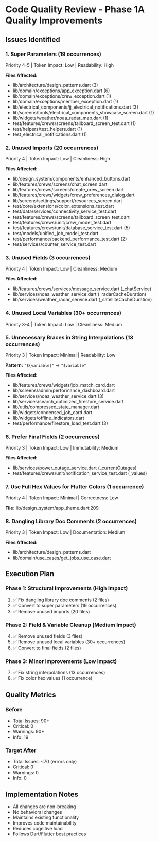 # Code Quality Review - Phase 1A Quality Improvements

## Issues Identified

### 1. Super Parameters (19 occurrences)

Priority 4-5 | Token Impact: Low | Readability: High

**Files Affected:**

- lib/architecture/design_patterns.dart (3)
- lib/domain/exceptions/app_exception.dart (6)
- lib/domain/exceptions/crew_exception.dart (1)
- lib/domain/exceptions/member_exception.dart (1)
- lib/electrical_components/jj_electrical_notifications.dart (3)
- lib/screens/tools/electrical_components_showcase_screen.dart (1)
- lib/widgets/weather/noaa_radar_map.dart (1)
- test/features/crews/screens/tailboard_screen_test.dart (1)
- test/helpers/test_helpers.dart (1)
- test_electrical_notifications.dart (1)

### 2. Unused Imports (20 occurrences)

Priority 4 | Token Impact: Low | Cleanliness: High

**Files Affected:**

- lib/design_system/components/enhanced_buttons.dart
- lib/features/crews/screens/chat_screen.dart
- lib/features/crews/screens/create_crew_screen.dart
- lib/features/crews/widgets/crew_preferences_dialog.dart
- lib/screens/settings/support/resources_screen.dart
- test/core/extensions/color_extensions_test.dart
- test/data/services/connectivity_service_test.dart
- test/features/crews/screens/tailboard_screen_test.dart
- test/features/crews/unit/crew_model_test.dart
- test/features/crews/unit/database_service_test.dart (5)
- test/models/unified_job_model_test.dart
- test/performance/backend_performance_test.dart (2)
- test/services/counter_service_test.dart

### 3. Unused Fields (3 occurrences)

Priority 4 | Token Impact: Low | Cleanliness: Medium

**Files Affected:**

- lib/features/crews/services/message_service.dart (_chatService)
- lib/services/noaa_weather_service.dart (_radarCacheDuration)
- lib/services/weather_radar_service.dart (_satelliteCacheDuration)

### 4. Unused Local Variables (30+ occurrences)

Priority 3-4 | Token Impact: Low | Cleanliness: Medium

### 5. Unnecessary Braces in String Interpolations (13 occurrences)

Priority 3 | Token Impact: Minimal | Readability: Low

**Pattern:** `"${variable}"` → `"$variable"`

**Files Affected:**

- lib/features/crews/widgets/job_match_card.dart
- lib/screens/admin/performance_dashboard.dart
- lib/services/noaa_weather_service.dart (3)
- lib/services/search_optimized_firestore_service.dart
- lib/utils/compressed_state_manager.dart
- lib/widgets/condensed_job_card.dart
- lib/widgets/offline_indicators.dart
- test/performance/firestore_load_test.dart (3)

### 6. Prefer Final Fields (2 occurrences)

Priority 3 | Token Impact: Low | Immutability: Medium

**Files Affected:**

- lib/services/power_outage_service.dart (_currentOutages)
- test/features/crews/unit/notification_service_test.dart (_values)

### 7. Use Full Hex Values for Flutter Colors (1 occurrence)

Priority 4 | Token Impact: Minimal | Correctness: Low

**File:** lib/design_system/app_theme.dart:209

### 8. Dangling Library Doc Comments (2 occurrences)

Priority 3 | Token Impact: Low | Documentation: Medium

**Files Affected:**

- lib/architecture/design_patterns.dart
- lib/domain/use_cases/get_jobs_use_case.dart

## Execution Plan

### Phase 1: Structural Improvements (High Impact)

1. ✅ Fix dangling library doc comments (2 files)
2. ✅ Convert to super parameters (19 occurrences)
3. ✅ Remove unused imports (20 files)

### Phase 2: Field & Variable Cleanup (Medium Impact)

4. ✅ Remove unused fields (3 files)
5. ✅ Remove unused local variables (30+ occurrences)
6. ✅ Convert to final fields (2 files)

### Phase 3: Minor Improvements (Low Impact)

7. ✅ Fix string interpolations (13 occurrences)
8. ✅ Fix color hex values (1 occurrence)

## Quality Metrics

### Before

- Total Issues: 90+
- Critical: 0
- Warnings: 90+
- Info: 19

### Target After

- Total Issues: <70 (errors only)
- Critical: 0
- Warnings: 0
- Info: 0

## Implementation Notes

- All changes are non-breaking
- No behavioral changes
- Maintains existing functionality
- Improves code maintainability
- Reduces cognitive load
- Follows Dart/Flutter best practices
